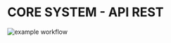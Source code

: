 # CORE SYSTEM - API REST

![example workflow](https://github.com/danielchungara1/api-coreSystem/actions/workflows/gradle.yml/badge.svg)